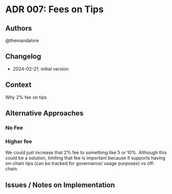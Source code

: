 # ADR 007: Fees on Tips

## Authors

@themandalore

## Changelog

- 2024-02-21: initial version

## Context

Why 2% fee on tips


## Alternative Approaches

### No Fee

### Higher fee

We could just increase that 2% fee to something like 5 or 10%.  Although this could be a solution, limiting that fee is important because it supports having on-chain tips (can be tracked for governance/ usage purposes) vs off-chain.  


## Issues / Notes on Implementation


